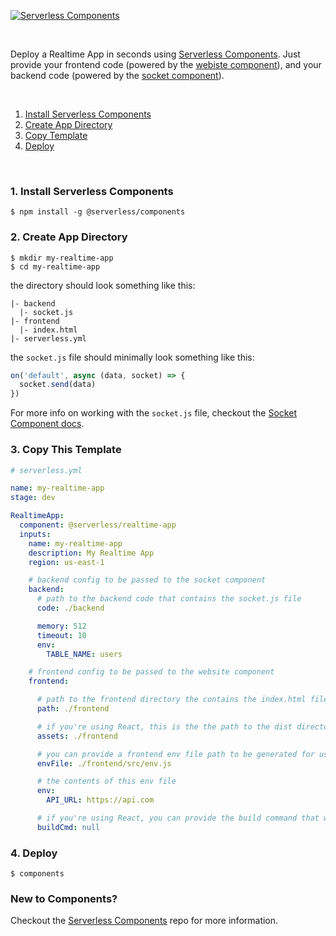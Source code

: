 

[![Serverless Components](https://s3.amazonaws.com/assets.github.serverless/readme-serverless-realtime-application-1.png)](http://serverless.com)

&nbsp;

Deploy a Realtime App in seconds using [Serverless Components](https://github.com/serverless/components). Just provide your frontend code (powered by the [webiste component](https://github.com/serverless-components/Website)), and your backend code (powered by the [socket component](https://github.com/serverless-components/Socket)).

&nbsp;

1. [Install Serverless Components](#1-install-serverless-components)
2. [Create App Directory](#2-create-app-directory)
3. [Copy Template](#3-copy-this-template)
4. [Deploy](#4-deploy)

&nbsp;


### 1. Install Serverless Components

```
$ npm install -g @serverless/components
```

### 2. Create App Directory 

```
$ mkdir my-realtime-app
$ cd my-realtime-app
```

the directory should look something like this:


```
|- backend
  |- socket.js
|- frontend
  |- index.html
|- serverless.yml

```

the `socket.js` file should minimally look something like this:

```js
on('default', async (data, socket) => {
  socket.send(data)
})

```

For more info on working with the `socket.js` file, checkout the [Socket Component docs](https://github.com/serverless-components/socket).

### 3. Copy This Template

```yml
# serverless.yml

name: my-realtime-app
stage: dev

RealtimeApp:
  component: @serverless/realtime-app
  inputs:
    name: my-realtime-app
    description: My Realtime App
    region: us-east-1

    # backend config to be passed to the socket component
    backend:
      # path to the backend code that contains the socket.js file
      code: ./backend

      memory: 512
      timeout: 10
      env:
        TABLE_NAME: users

    # frontend config to be passed to the website component
    frontend:

      # path to the frontend directory the contains the index.html file
      path: ./frontend

      # if you're using React, this is the the path to the dist directory
      assets: ./frontend

      # you can provide a frontend env file path to be generated for use by your frontend code
      envFile: ./frontend/src/env.js

      # the contents of this env file
      env:
        API_URL: https://api.com

      # if you're using React, you can provide the build command that would build code from the path dir to the assets dir
      buildCmd: null
```

### 4. Deploy

```
$ components
```

### New to Components?

Checkout the [Serverless Components](https://github.com/serverless/components) repo for more information.
